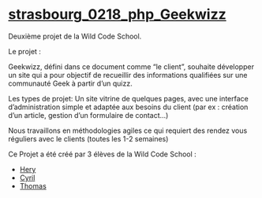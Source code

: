 # [strasbourg_0218_php_Geekwizz](https://github.com/m0rsak/strasbourg_0218_php_Geekwizz/)

Deuxième projet de la Wild Code School.

Le projet :

Geekwizz, défini dans ce document comme “le client”, souhaite développer un site qui a pour objectif de recueillir des informations qualifiées sur une communauté Geek à partir d’un quizz.

Les types de projet:
Un site vitrine de quelques pages, avec une interface d’administration simple et adaptée aux besoins du client (par ex : création d’un article, gestion d’un formulaire de contact…)
 
Nous travaillons en méthodologies agiles ce qui requiert des rendez vous réguliers avec le clients (toutes les 1-2 semaines)


Ce Projet a été créé par 3 élèves de la Wild Code School :
* [Hery](https://github.com/Hery-Rs)
* [Cyril](https://github.com/m0rsak)
* [Thomas](https://github.com/saphir88/)



